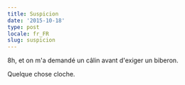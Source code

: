 ```yaml
---
title: Suspicion
date: '2015-10-18'
type: post
locale: fr_FR
slug: suspicion
---
```


8h, et on m'a demandé un câlin avant d'exiger un biberon.

Quelque chose cloche.
